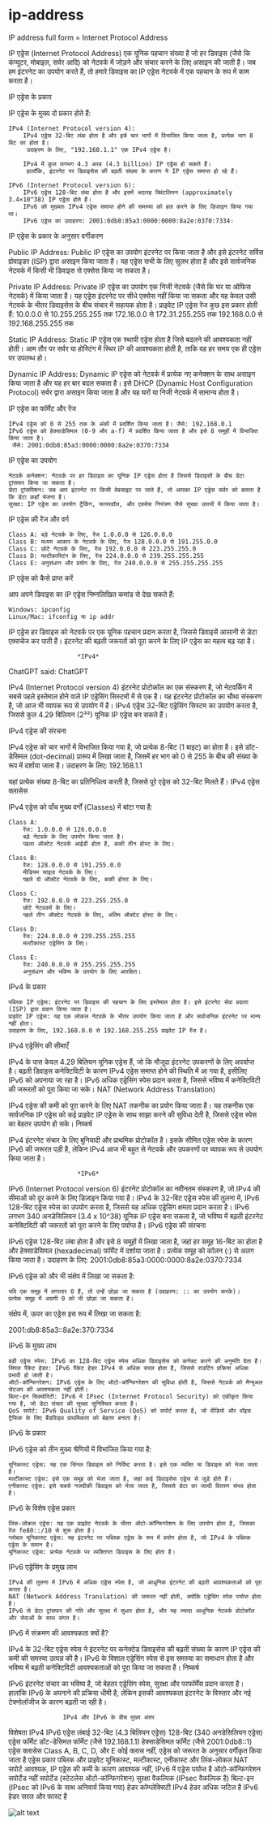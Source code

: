 # ip-address
IP address full form = Internet Protocol Address

IP एड्रेस (Internet Protocol Address) एक यूनिक पहचान संख्या है जो हर डिवाइस 
(जैसे कि कंप्यूटर, मोबाइल, सर्वर आदि) को नेटवर्क में जोड़ने और संचार करने के लिए असाइन की जाती है।
 जब हम इंटरनेट का उपयोग करते हैं, तो हमारे डिवाइस का IP एड्रेस नेटवर्क में एक पहचान के रूप में काम करता है।

IP एड्रेस के प्रकार

IP एड्रेस के मुख्य दो प्रकार होते हैं:

    IPv4 (Internet Protocol version 4):
        IPv4 एड्रेस 32-बिट लंबा होता है और इसे चार भागों में विभाजित किया जाता है, प्रत्येक भाग 8 बिट का होता है।
         उदाहरण के लिए, "192.168.1.1" एक IPv4 एड्रेस है।
        
        IPv4 में कुल लगभग 4.3 अरब (4.3 billion) IP एड्रेस हो सकते हैं।
         हालाँकि, इंटरनेट पर डिवाइसेस की बढ़ती संख्या के कारण ये IP एड्रेस समाप्त हो रहे हैं।

    IPv6 (Internet Protocol version 6):
        IPv6 एड्रेस 128-बिट लंबा होता है और इसमें अठारह क्विंटलियन (approximately 3.4×10^38) IP एड्रेस होते हैं।
        IPv6 को मुख्यतः IPv4 एड्रेस समाप्त होने की समस्या को हल करने के लिए डिजाइन किया गया था।
        IPv6 एड्रेस का उदाहरण: 2001:0db8:85a3:0000:0000:8a2e:0370:7334।

IP एड्रेस के प्रकार के अनुसार वर्गीकरण

Public IP Address:
        Public IP एड्रेस का उपयोग इंटरनेट पर किया जाता है और इसे इंटरनेट सर्विस प्रोवाइडर (ISP) द्वारा असाइन किया जाता है।
        यह एड्रेस सभी के लिए सुलभ होता है और इसे सार्वजनिक नेटवर्क में किसी भी डिवाइस से एक्सेस किया जा सकता है।

Private IP Address:
    Private IP एड्रेस का उपयोग एक निजी नेटवर्क (जैसे कि घर या ऑफिस नेटवर्क) में किया जाता है।
   यह एड्रेस इंटरनेट पर सीधे एक्सेस नहीं किया जा सकता और यह केवल उसी नेटवर्क के भीतर डिवाइसेस के बीच संचार में सहायक होता है।
        प्राइवेट IP एड्रेस रेंज कुछ इस प्रकार होती हैं:
            10.0.0.0 से 10.255.255.255 तक
            172.16.0.0 से 172.31.255.255 तक
            192.168.0.0 से 192.168.255.255 तक

Static IP Address:
        Static IP एड्रेस एक स्थायी एड्रेस होता है जिसे बदलने की आवश्यकता नहीं होती।
        आम तौर पर सर्वर या होस्टिंग में स्थिर IP की आवश्यकता होती है, ताकि वह हर समय एक ही एड्रेस पर उपलब्ध हो।

Dynamic IP Address:
        Dynamic IP एड्रेस को नेटवर्क में प्रत्येक नए कनेक्शन के साथ असाइन किया जाता है और यह हर बार बदल सकता है।
        इसे DHCP (Dynamic Host Configuration Protocol) सर्वर द्वारा असाइन किया जाता है 
        और यह घरों या निजी नेटवर्क में सामान्य होता है।

IP एड्रेस का फॉर्मेट और रेंज

    IPv4 एड्रेस को 0 से 255 तक के अंकों में प्रदर्शित किया जाता है। जैसे: 192.168.0.1
    IPv6 एड्रेस को हेक्साडेसिमल (0-9 और a-f) में प्रदर्शित किया जाता है और इसे 8 समूहों में विभाजित किया जाता है।
     जैसे: 2001:0db8:85a3:0000:0000:8a2e:0370:7334

IP एड्रेस का उपयोग

    नेटवर्क कनेक्शन: नेटवर्क पर हर डिवाइस का यूनिक IP एड्रेस होता है जिससे डिवाइसों के बीच डेटा ट्रांसफर किया जा सकता है।
    डेटा ट्रांसमिशन: जब आप इंटरनेट पर किसी वेबसाइट पर जाते हैं, तो आपका IP एड्रेस सर्वर को बताता है कि डेटा कहाँ भेजना है।
    सुरक्षा: IP एड्रेस का उपयोग ट्रैकिंग, फायरवॉल, और एक्सेस नियंत्रण जैसे सुरक्षा उपायों में किया जाता है।

IP एड्रेस की रेंज और वर्ग

    Class A: बड़े नेटवर्क के लिए, रेंज 1.0.0.0 से 126.0.0.0
    Class B: मध्यम आकार के नेटवर्क के लिए, रेंज 128.0.0.0 से 191.255.0.0
    Class C: छोटे नेटवर्क के लिए, रेंज 192.0.0.0 से 223.255.255.0
    Class D: मल्टीकास्टिंग के लिए, रेंज 224.0.0.0 से 239.255.255.255
    Class E: अनुसंधान और प्रयोग के लिए, रेंज 240.0.0.0 से 255.255.255.255

IP एड्रेस को कैसे प्राप्त करें

आप अपने डिवाइस का IP एड्रेस निम्नलिखित कमांड से देख सकते हैं:

    Windows: ipconfig
    Linux/Mac: ifconfig या ip addr

IP एड्रेस हर डिवाइस को नेटवर्क पर एक यूनिक पहचान प्रदान करता है, जिससे डिवाइसें आसानी से डेटा एक्सचेंज कर पाती हैं।
 इंटरनेट की बढ़ती जरूरतों को पूरा करने के लिए IP एड्रेस का महत्व बढ़ रहा है।



                       *IPv4*

ChatGPT said:
ChatGPT

IPv4 (Internet Protocol version 4) इंटरनेट प्रोटोकॉल का एक संस्करण है, जो नेटवर्किंग में सबसे पहले इस्तेमाल होने 
वाले IP एड्रेसिंग सिस्टमों में से एक है। यह इंटरनेट प्रोटोकॉल का चौथा संस्करण है, जो आज भी व्यापक रूप से उपयोग में है।
IPv4 एड्रेस 32-बिट एड्रेसिंग सिस्टम का उपयोग करता है, जिससे कुल 4.29 बिलियन (2³²) यूनिक IP एड्रेस बन सकते हैं।

IPv4 एड्रेस की संरचना

IPv4 एड्रेस को चार भागों में विभाजित किया गया है, जो प्रत्येक 8-बिट (1 बाइट) का होता है। 
इसे डॉट-डेसिमल (dot-decimal) प्रारूप में लिखा जाता है, जिसमें हर भाग को 0 से 255 के बीच की संख्या के रूप में दर्शाया जाता है। 
उदाहरण के लिए:    192.168.1.1

यहां प्रत्येक संख्या 8-बिट का प्रतिनिधित्व करती है, जिससे पूरे एड्रेस को 32-बिट मिलते हैं।
IPv4 एड्रेस क्लासेस

IPv4 एड्रेस को पाँच मुख्य वर्गों (Classes) में बांटा गया है:

    Class A:
        रेंज: 1.0.0.0 से 126.0.0.0
        बड़े नेटवर्क के लिए उपयोग किया जाता है।
        पहला ऑक्टेट नेटवर्क आईडी होता है, बाकी तीन होस्ट के लिए।

    Class B:
        रेंज: 128.0.0.0 से 191.255.0.0
        मीडियम साइज़ नेटवर्क के लिए।
        पहले दो ऑक्टेट नेटवर्क के लिए, बाकी होस्ट के लिए।

    Class C:
        रेंज: 192.0.0.0 से 223.255.255.0
        छोटे नेटवर्क्स के लिए।
        पहले तीन ऑक्टेट नेटवर्क के लिए, अंतिम ऑक्टेट होस्ट के लिए।

    Class D:
        रेंज: 224.0.0.0 से 239.255.255.255
        मल्टीकास्ट एड्रेसिंग के लिए।

    Class E:
        रेंज: 240.0.0.0 से 255.255.255.255
        अनुसंधान और भविष्य के उपयोग के लिए आरक्षित।

IPv4 के प्रकार

    पब्लिक IP एड्रेस: इंटरनेट पर डिवाइस की पहचान के लिए इस्तेमाल होता है। इसे इंटरनेट सेवा प्रदाता (ISP) द्वारा प्रदान किया जाता है।
    प्राइवेट IP एड्रेस: यह एक लोकल नेटवर्क के भीतर उपयोग किया जाता है और सार्वजनिक इंटरनेट पर मान्य नहीं होता। 
    उदाहरण के लिए, 192.168.0.0 से 192.168.255.255 प्राइवेट IP रेंज है।

IPv4 एड्रेसिंग की सीमाएँ

IPv4 के पास केवल 4.29 बिलियन यूनिक एड्रेस हैं, जो कि मौजूदा इंटरनेट उपकरणों के लिए अपर्याप्त है। 
बढ़ती डिवाइस कनेक्टिविटी के कारण IPv4 एड्रेस समाप्त होने की स्थिति में आ गया है, 
इसीलिए IPv6 को अपनाया जा रहा है। IPv6 अधिक एड्रेसिंग स्पेस प्रदान करता है, 
जिससे भविष्य में कनेक्टिविटी की जरूरतों को पूरा किया जा सके।
NAT (Network Address Translation)

IPv4 एड्रेस की कमी को पूरा करने के लिए NAT तकनीक का प्रयोग किया जाता है।
यह तकनीक एक सार्वजनिक IP एड्रेस को कई प्राइवेट IP एड्रेस के साथ साझा करने की सुविधा देती है,
जिससे एड्रेस स्पेस का बेहतर उपयोग हो सके।
निष्कर्ष

IPv4 इंटरनेट संचार के लिए बुनियादी और प्राथमिक प्रोटोकॉल है। इसके सीमित एड्रेस स्पेस के कारण IPv6 की जरूरत पड़ी है,
लेकिन IPv4 आज भी बहुत से नेटवर्क और उपकरणों पर व्यापक रूप से उपयोग किया जाता है।                     
    

                       *IPv6*

IPv6 (Internet Protocol version 6) इंटरनेट प्रोटोकॉल का नवीनतम संस्करण है, जो IPv4 की सीमाओं को दूर करने के लिए डिज़ाइन किया गया है। IPv4 के 32-बिट एड्रेस स्पेस की तुलना में, IPv6 128-बिट एड्रेस स्पेस का उपयोग करता है, जिससे यह अधिक एड्रेसिंग क्षमता प्रदान करता है। IPv6 लगभग 340 अनडेसिलियन (3.4 x 10^38) यूनिक IP एड्रेस बना सकता है, जो भविष्य में बढ़ती इंटरनेट कनेक्टिविटी की जरूरतों को पूरा करने के लिए पर्याप्त है।
IPv6 एड्रेस की संरचना

IPv6 एड्रेस 128-बिट लंबा होता है और इसे 8 समूहों में लिखा जाता है, जहां हर समूह 16-बिट का होता है और हेक्साडेसिमल (hexadecimal) फॉर्मेट में दर्शाया जाता है। प्रत्येक समूह को कॉलन (:) से अलग किया जाता है।
 उदाहरण के लिए: 2001:0db8:85a3:0000:0000:8a2e:0370:7334

IPv6 एड्रेस को और भी संक्षेप में लिखा जा सकता है:

    यदि एक समूह में लगातार 0 हैं, तो उन्हें छोड़ा जा सकता है (उदाहरण: :: का उपयोग करके)।
    प्रत्येक समूह में अग्रणी 0 को भी छोड़ा जा सकता है।

संक्षेप में, ऊपर का एड्रेस इस रूप में लिखा जा सकता है:

2001:db8:85a3::8a2e:370:7334

IPv6 के मुख्य लाभ

    बड़ी एड्रेस स्पेस: IPv6 का 128-बिट एड्रेस स्पेस अधिक डिवाइसेस को कनेक्ट करने की अनुमति देता है।
    सिंपल पैकेट हेडर: IPv6 पैकेट हेडर IPv4 से अधिक सरल होता है, जिससे राउटिंग प्रक्रिया अधिक प्रभावी हो जाती है।
    ऑटो-कॉन्फिगरेशन: IPv6 एड्रेस के लिए ऑटो-कॉन्फिगरेशन की सुविधा होती है, जिससे नेटवर्क को मैन्युअल सेटअप की आवश्यकता नहीं होती।
    बिल्ट-इन सिक्योरिटी: IPv6 में IPsec (Internet Protocol Security) को एकीकृत किया गया है, जो डेटा संचार की सुरक्षा सुनिश्चित करता है।
    QoS सपोर्ट: IPv6 Quality of Service (QoS) को सपोर्ट करता है, जो वीडियो और वॉइस ट्रैफिक के लिए बैंडविड्थ प्राथमिकता को बेहतर बनाता है।

IPv6 के प्रकार

IPv6 एड्रेस को तीन मुख्य श्रेणियों में विभाजित किया गया है:

    यूनिकास्ट एड्रेस: यह एक सिंगल डिवाइस को निर्दिष्ट करता है। इसे एक व्यक्ति या डिवाइस को भेजा जाता है।
    मल्टीकास्ट एड्रेस: इसे एक समूह को भेजा जाता है, जहां कई डिवाइसेस एड्रेस से जुड़े होते हैं।
    एनीकास्ट एड्रेस: इसे सबसे नजदीकी डिवाइस को भेजा जाता है, जिससे डेटा का जल्दी वितरण संभव होता है।

IPv6 के विशेष एड्रेस प्रकार

    लिंक-लोकल एड्रेस: यह एक प्राइवेट नेटवर्क के भीतर ऑटो-कॉन्फिगरेशन के लिए उपयोग होता है, जिसका रेंज fe80::/10 से शुरू होता है।
    ग्लोबल यूनिकास्ट एड्रेस: यह इंटरनेट पर पब्लिक एड्रेस के रूप में प्रयोग होता है, जो IPv4 के पब्लिक एड्रेस के समान है।
    यूनिकास्ट एड्रेस: प्रत्येक नेटवर्क पर व्यक्तिगत डिवाइस के लिए होता है।

IPv6 एड्रेसिंग के प्रमुख लाभ

    IPv4 की तुलना में IPv6 में अधिक एड्रेस स्पेस है, जो आधुनिक इंटरनेट की बढ़ती आवश्यकताओं को पूरा करता है।
    NAT (Network Address Translation) की जरूरत नहीं होती, क्योंकि एड्रेसिंग स्पेस पर्याप्त होता है।
    IPv6 से डेटा ट्रांसफर की गति और सुरक्षा में सुधार होता है, और यह ज्यादा आधुनिक नेटवर्क प्रोटोकॉल और सेवाओं के साथ संगत है।

IPv6 में संक्रमण की आवश्यकता क्यों है?

IPv4 के 32-बिट एड्रेस स्पेस ने इंटरनेट पर कनेक्टेड डिवाइसेस की बढ़ती संख्या के कारण IP एड्रेस की कमी की समस्या उत्पन्न की है। IPv6 के विशाल एड्रेसिंग स्पेस से इस समस्या का समाधान होता है और भविष्य में बढ़ती कनेक्टिविटी आवश्यकताओं को पूरा किया जा सकता है।
निष्कर्ष

IPv6 इंटरनेट संचार का भविष्य है, जो बेहतर एड्रेसिंग स्पेस, सुरक्षा और परफॉर्मेंस प्रदान करता है। हालांकि IPv6 के अपनाने की प्रक्रिया धीमी है, लेकिन इसकी आवश्यकता इंटरनेट के विस्तार और नई टेक्नोलॉजीज के कारण बढ़ती जा रही है।

                   IPv4 और IPv6 के बीच मुख्य अंतर
विशेषता	                              IPv4	                                     IPv6
एड्रेस लंबाई	                32-बिट (4.3 बिलियन एड्रेस)	                128-बिट (340 अनडेसिलियन एड्रेस)
एड्रेस फॉर्मेट	              डॉट-डेसिमल फॉर्मेट (जैसे 192.168.1.1)	             हेक्साडेसिमल फॉर्मेट (जैसे 2001:0db8::1)
एड्रेस क्लासेस	             Class A, B, C, D, और E	                 कोई क्लास नहीं, एड्रेस को जरूरत के अनुसार वर्गीकृत किया जाता है
एड्रेस प्रकार	                पब्लिक और प्राइवेट	                     यूनिकास्ट, मल्टीकास्ट, एनीकास्ट और लिंक-लोकल
NAT सपोर्ट	                 आवश्यक, IP एड्रेस की कमी के कारण	           आवश्यक नहीं, IPv6 में एड्रेस पर्याप्त है
ऑटो-कॉन्फिगरेशन             	सपोर्टेड नहीं	                          सपोर्टेड (स्टेटलेस ऑटो-कॉन्फिगरेशन)
सुरक्षा	                  वैकल्पिक (IPsec वैकल्पिक है)	                    बिल्ट-इन (IPsec को IPv6 के साथ अनिवार्य किया गया)
हेडर कॉम्प्लेक्सिटी	            IPv4 हेडर अधिक जटिल है                       	IPv6 हेडर सरल और फास्ट है



![alt text](image.png)